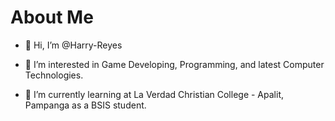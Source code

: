 # About Me
- 👋 Hi, I’m @Harry-Reyes

- 👀 I’m interested in Game Developing, Programming, and latest Computer Technologies.
- 🌱 I’m currently learning at La Verdad Christian College - Apalit, Pampanga as a BSIS student.
<!-- - 📫 You can reach me via email: warsoulonwork3@gmail.com -->
<!--- - 💞️ I’m looking to collaborate on ... --->
<!---
Harry-Reyes/Harry-Reyes is a ✨ special ✨ repository because its `README.md` (this file) appears on your GitHub profile.
You can click the Preview link to take a look at your changes.
--->
